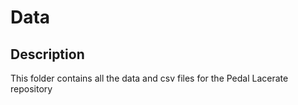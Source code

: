 # Data

## Description

This folder contains all the data and csv files for the Pedal Lacerate repository
